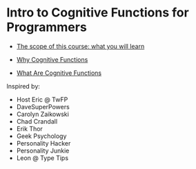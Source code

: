 # Intro to Cognitive Functions for Programmers

* [The scope of this course: what you will learn](scope.md)

* [Why Cognitive Functions](why_cogfuncs.md)

* [What Are Cognitive Functions](what_cogfuncs.md)


Inspired by:

* Host Eric @ TwFP
* DaveSuperPowers
* Carolyn Zaikowski
* Chad Crandall
* Erik Thor
* Geek Psychology
* Personality Hacker
* Personality Junkie
* Leon @ Type Tips
